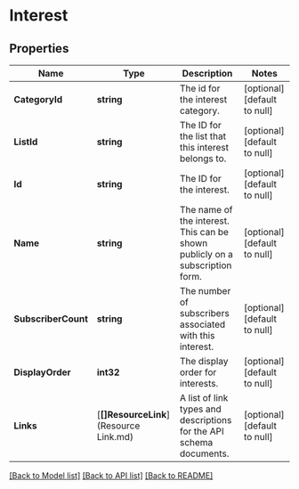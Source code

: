 # Interest

## Properties
Name | Type | Description | Notes
------------ | ------------- | ------------- | -------------
**CategoryId** | **string** | The id for the interest category. | [optional] [default to null]
**ListId** | **string** | The ID for the list that this interest belongs to. | [optional] [default to null]
**Id** | **string** | The ID for the interest. | [optional] [default to null]
**Name** | **string** | The name of the interest. This can be shown publicly on a subscription form. | [optional] [default to null]
**SubscriberCount** | **string** | The number of subscribers associated with this interest. | [optional] [default to null]
**DisplayOrder** | **int32** | The display order for interests. | [optional] [default to null]
**Links** | [**[]ResourceLink**](Resource Link.md) | A list of link types and descriptions for the API schema documents. | [optional] [default to null]

[[Back to Model list]](../README.md#documentation-for-models) [[Back to API list]](../README.md#documentation-for-api-endpoints) [[Back to README]](../README.md)


